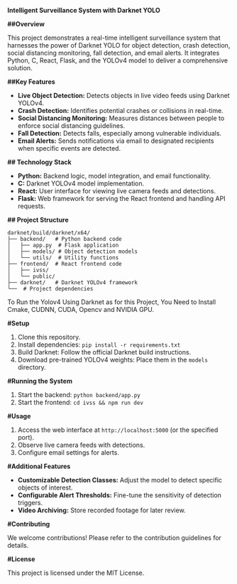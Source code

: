  **Intelligent Surveillance System with Darknet YOLO**

**##Overview**

This project demonstrates a real-time intelligent surveillance system that harnesses the power of Darknet YOLO for object detection, crash detection, social distancing monitoring, fall detection, and email alerts. It integrates Python, C, React, Flask, and the YOLOv4 model to deliver a comprehensive solution.

**##Key Features**

- **Live Object Detection:** Detects objects in live video feeds using Darknet YOLOv4.
- **Crash Detection:** Identifies potential crashes or collisions in real-time.
- **Social Distancing Monitoring:** Measures distances between people to enforce social distancing guidelines.
- **Fall Detection:** Detects falls, especially among vulnerable individuals.
- **Email Alerts:** Sends notifications via email to designated recipients when specific events are detected.

**## Technology Stack**

- **Python:** Backend logic, model integration, and email functionality.
- **C:** Darknet YOLOv4 model implementation.
- **React:** User interface for viewing live camera feeds and detections.
- **Flask:** Web framework for serving the React frontend and handling API requests.

**## Project Structure**

```
darknet/build/darknet/x64/
├── backend/   # Python backend code
│   ├── app.py  # Flask application
│   ├── models/ # Object detection models
│   └── utils/  # Utility functions
├── frontend/  # React frontend code
│   ├── ivss/
│   └── public/
├── darknet/   # Darknet YOLOv4 framework
└──  # Project dependencies
```
To Run the Yolov4 Using Darknet as for this Project, You Need to Install Cmake, CUDNN, CUDA, Opencv and NVIDIA GPU.

**#Setup**

1. Clone this repository.
2. Install dependencies: `pip install -r requirements.txt`
3. Build Darknet: Follow the official Darknet build instructions.
4. Download pre-trained YOLOv4 weights: Place them in the `models` directory.

**#Running the System**

1. Start the backend: `python backend/app.py`
2. Start the frontend: `cd ivss && npm run dev`

**#Usage**

1. Access the web interface at `http://localhost:5000` (or the specified port).
2. Observe live camera feeds with detections.
3. Configure email settings for alerts.

**#Additional Features**

- **Customizable Detection Classes:** Adjust the model to detect specific objects of interest.
- **Configurable Alert Thresholds:** Fine-tune the sensitivity of detection triggers.
- **Video Archiving:** Store recorded footage for later review.

**#Contributing**

We welcome contributions! Please refer to the contribution guidelines for details.



**#License**

This project is licensed under the MIT License.
